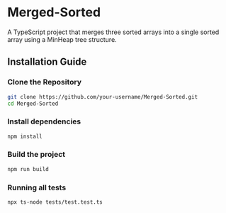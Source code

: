 # Merged-Sorted

A TypeScript project that merges three sorted arrays into a single sorted array using a MinHeap tree structure.

## Installation Guide

### Clone the Repository

```bash
git clone https://github.com/your-username/Merged-Sorted.git
cd Merged-Sorted
```

### Install dependencies

```bash
npm install
```

### Build the project

```bash
npm run build
```

### Running all tests

```bash
npx ts-node tests/test.test.ts
```